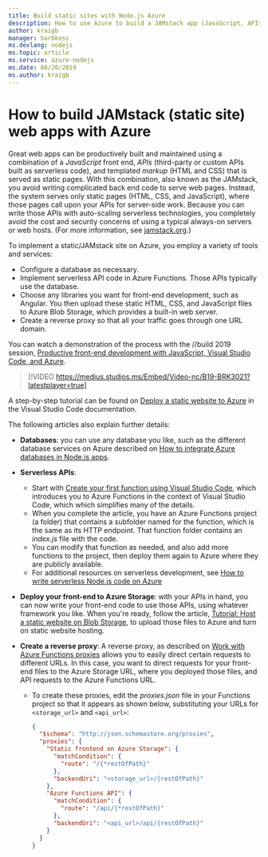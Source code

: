 ```yaml
---
title: Build static sites with Node.js Azure
description: How to use Azure to build a JAMstack app (JavaScript, APIs, and Markup)
author: kraigb
manager: barbkess
ms.devlang: nodejs
ms.topic: article
ms.service: azure-nodejs
ms.date: 08/20/2019
ms.author: kraigb
---
```


# How to build JAMstack (static site) web apps with Azure

Great web apps can be productively built and maintained using a combination of a *JavaScript* front end, *APIs* (third-party or custom APIs built as serverless code), and templated *markup* (HTML and CSS) that is served as static pages. With this combination, also known as the JAMstack, you avoid writing complicated back end code to serve web pages. Instead, the system serves only static pages (HTML, CSS, and JavaScript), where those pages call upon your APIs for server-side work. Because you can write those APIs with auto-scaling serverless technologies, you completely avoid the cost and security concerns of using a typical always-on servers or web hosts. (For more information, see [jamstack.org](https://jamstack.org/).)

To implement a static/JAMstack site on Azure, you employ a variety of tools and services:

- Configure a database as necessary.
- Implement serverless API code in Azure Functions. Those APIs typically use the database.
- Choose any libraries you want for front-end development, such as Angular. You then upload these static HTML, CSS, and JavaScript files to Azure Blob Storage, which provides a built-in web server.
- Create a reverse proxy so that all your traffic goes through one URL domain.

You can watch a demonstration of the process with the //build 2019 session, [Productive front-end development with JavaScript, Visual Studio Code, and Azure](https://mybuild.techcommunity.microsoft.com/sessions/77038?source=sessions#top-anchor).

> [!VIDEO https://medius.studios.ms/Embed/Video-nc/B19-BRK3021?latestplayer=true]

A step-by-step tutorial can be found on [Deploy a static website to Azure](https://code.visualstudio.com/tutorials/static-website/getting-started) in the Visual Studio Code documentation.

The following articles also explain further details:

- **Databases**: you can use any database you like, such as the different database services on Azure described on [How to integrate Azure databases in Node.js apps](node-howto-integrate-databases.md).
  
- **Serverless APIs**:

  - Start with [Create your first function using Visual Studio Code](/azure/azure-functions/functions-create-first-function-vs-code), which introduces you to Azure Functions in the context of Visual Studio Code, which which simplifies many of the details.
  - When you complete the article, you have an Azure Functions project (a folder) that contains a subfolder named for the function, which is the same as its HTTP endpoint. That function folder contains an *index.js* file with the code.
  - You can modify that function as needed, and also add more functions to the project, then deploy them again to Azure where they are publicly available.
  - For additional resources on serverless development, see [How to write serverless Node.js code on Azure](node-howto-write-serverless-code)

- **Deploy your front-end to Azure Storage**: with your APIs in hand, you can now write your front-end code to use those APIs, using whatever framework you like. When you're ready, follow the article, [Tutorial: Host a static website on Blob Storage](/storage/blobs/storage-blob-static-website-host), to upload those files to Azure and turn on static website hosting.

- **Create a reverse proxy**: A reverse proxy, as described on [Work with Azure Functions proxies](/azure/azure-functions/functions-proxies) allows you to easily direct certain requests to different URLs. In this case, you want to direct requests for your front-end files to the Azure Storage URL, where you deployed those files, and API requests to the Azure Functions URL.

  - To create these proxies, edit the *proxies.json* file in your Functions project so that it appears as shown below, substituting your URLs for `<storage_url>` and `<api_url>`:
  
    ```json
    {
      "$schema": "http://json.schemastore.org/proxies",
      "proxies": {
        "Static frontend on Azure Storage": {
          "matchCondition": {
            "route": "/{*restOfPath}"
          },
          "backendUri": "<storage_url>/{restOfPath}"
        },
        "Azure Functions API": {
          "matchCondition": {
            "route": "/api/{*restOfPath}"
          },
          "backendUri": "<api_url>/api/{restOfPath}"
        }
      }
    }
    ```
